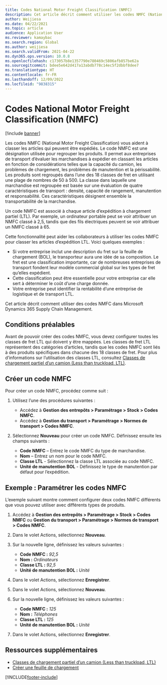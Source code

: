 ```yaml
---
title: Codes National Motor Freight Classification (NMFC)
description: Cet article décrit comment utiliser les codes NMFC (National Motor Freight Classification) dans Microsoft Dynamics 365 Supply Chain Management
author: Weijiesa
ms.date: 04/22/2021
ms.topic: article
audience: Application User
ms.reviewer: kamaybac
ms.search.region: Global
ms.author: weijiesa
ms.search.validFrom: 2021-04-22
ms.dyn365.ops.version: 10.0.8
ms.openlocfilehash: c173057b8e1357790e780469c5806afb857be62a
ms.sourcegitcommit: bdee5e642d417a13abdb778c14ec5f2dbbf8dee7
ms.translationtype: HT
ms.contentlocale: fr-FR
ms.lasthandoff: 12/09/2022
ms.locfileid: "9838315"
---
```

# <a name="national-motor-freight-classification-nmfc-codes"></a>Codes National Motor Freight Classification (NMFC)

[!include [banner](../includes/banner.md)]

Les codes NMFC (National Motor Freight Classification) vous aident à classer les articles qui peuvent être expédiés. Le code NMFC est une désignation utilisée pour regrouper les produits. Il permet aux entreprises de transport d’évaluer les marchandises à expédier en classant les articles en fonction de considérations telles que la capacité du camion, les problèmes de chargement, les problèmes de manutention et la périssabilité. Les produits sont regroupés dans l’une des 18 classes de fret en utilisant une plage de nombres de 50 à 500. La classe dans laquelle une marchandise est regroupée est basée sur une évaluation de quatre caractéristiques de transport : densité, capacité de rangement, manutention et responsabilité. Ces caractéristiques désignent ensemble la transportabilité de la marchandise.

Un code NMFC est associé à chaque article d’expédition à chargement partiel (LTL). Par exemple, un ordinateur portable peut se voir attribuer un NMFC classé à 2,5, tandis que des fils électriques peuvent se voir attribuer un NMFC classé à 65.

Cette fonctionnalité peut aider les collaborateurs à utiliser les codes NMFC pour classer les articles d’expédition LTL. Voici quelques exemples :

- Si votre entreprise inclut une description du fret sur la feuille de chargement (BOL), le transporteur aura une idée de sa composition. Le fret est une classification importante, car de nombreuses entreprises de transport fondent leur modèle commercial global sur les types de fret qu’elles expédient.
- Cette classification peut être essentielle pour votre entreprise car elle sert à déterminer le coût d’une charge donnée.
- Votre entreprise peut identifier la rentabilité d’une entreprise de logistique et de transport LTL.

Cet article décrit comment utiliser des codes NMFC dans Microsoft Dynamics 365 Supply Chain Management.

## <a name="prerequisites"></a>Conditions préalables

Avant de pouvoir créer des codes NMFC, vous devez configurer toutes les classes de fret LTL qui doivent y être mappées. Les classes de fret LTL représentent des catégories d’articles, tandis que les codes NMFC sont liés à des produits spécifiques dans chacune des 18 classes de fret. Pour plus d’informations sur l’utilisation des classes LTL, consultez [Classes de chargement partiel d’un camion (Less than truckload, LTL)](ltl-class.md).

## <a name="create-an-nmfc-code"></a>Créer un code NMFC

Pour créer un code NMFC, procédez comme suit :

1. Utilisez l’une des procédures suivantes :

    - Accédez à **Gestion des entrepôts \> Paramétrage \> Stock \> Codes NMFC**.
    - Accédez à **Gestion du transport \> Paramétrage \> Normes de transport \> Codes NMFC**.

1. Sélectionnez **Nouveau** pour créer un code NMFC. Définissez ensuite les champs suivants :

    - **Code NMFC** – Entrez le code NMFC du type de marchandise.
    - **Nom** – Entrez un nom pour le code NMFC.
    - **Classe LTL** - Sélectionnez la classe LTL associée au code NMFC.
    - **Unité de manutention BOL** - Définissez le type de manutention par défaut pour l’expédition.

## <a name="example-set-up-nmfc-codes"></a>Exemple : Paramétrer les codes NMFC

L’exemple suivant montre comment configurer deux codes NMFC différents que vous pouvez utiliser avec différents types de produits.

1. Accédez à **Gestion des entrepôts \> Paramétrage \> Stock \> Codes NMFC** ou **Gestion du transport \> Paramétrage \> Normes de transport \> Codes NMFC**.
1. Dans le volet Actions, sélectionnez **Nouveau**.
1. Sur la nouvelle ligne, définissez les valeurs suivantes :

    - **Code NMFC :** *92,5*
    - **Nom :** *Ordinateurs*
    - **Classe LTL :** *92,5*
    - **Unité de manutention BOL :** *Unité*

1. Dans le volet Actions, sélectionnez **Enregistrer**.
1. Dans le volet Actions, sélectionnez **Nouveau**.
1. Sur la nouvelle ligne, définissez les valeurs suivantes :

    - **Code NMFC :** *125*
    - **Nom :** *Téléphones*
    - **Classe LTL :** *125*
    - **Unité de manutention BOL :** *Unité*

1. Dans le volet Actions, sélectionnez **Enregistrer**.

## <a name="additional-resources"></a>Ressources supplémentaires

- [Classes de chargement partiel d’un camion (Less than truckload, LTL)](ltl-class.md)
- [Créer une feuille de chargement](create-bill-of-lading.md)

[!INCLUDE[footer-include](../../includes/footer-banner.md)]
